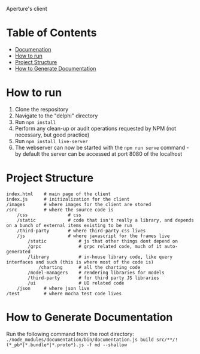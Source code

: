 Aperture's client

# Table of Contents
- [Documenation](https://github.com/Project-Sustain/aperture-client/wiki)
- [How to run](#how_to_run)
- [Project Structure](#project_structure)
- [How to Generate Documentation](#docs)


# How to run <a name="how_to_run"></a>
1. Clone the respository
2. Navigate to the "delphi" directory
3. Run `npm install`
4. Perform any clean-up or audit operations requested by NPM (not necessary, but good practice)
5. Run `npm install live-server`
6. The webserver can now be started with the `npm run serve` command - by default the server can be accessed at port 8080 of the localhost

# Project Structure <a name="project_structure"></a>
    index.html    # main page of the client
    index.js      # initizalization for the client
    /images       # where images for the client are stored
    /src          # where the source code is
        /css               # css
        /static            # code that isn't really a library, and depends on a bunch of external items existing to be run
        /third-party       # where third-party css lives  
        /js                # where javascript for the frames live
            /static            # js that other things dont depend on
            /grpc              # grpc related code, much of it auto-generated
            /library           # in-house library code, like query interfaces and such (this is where most of the code is)
                /charting      # all the charting code
            /model-managers    # rendering libraries for models
            /third-party       # for third party JS libraries
            /ui                # UI related code
        /json     # where json live
    /test         # where mocha test code lives

# How to Generate Documentation <a name="docs"></a>
Run the following command from the root directory: \
`./node_modules/documentation/bin/documentation.js build src/**/!(*_pb*|*.bundle*|*.proto*).js -f md --shallow`
